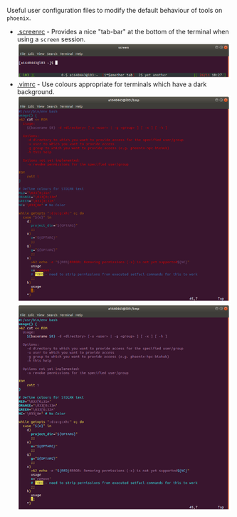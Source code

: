Useful user configuration files to modify the default behaviour of tools on `phoenix`.

 * [.screenrc](~/.screenrc) - Provides a nice "tab-bar" at the bottom of the terminal when using a `screen` session.
 ![screen](./img/screenrc.png)
 * [.vimrc](~/.vimrc) - Use colours appropriate for terminals which have a dark background.
 ![vim-light](./img/vimrc-light.png)
 ![vim-dark](./img/vimrc-dark.png)
